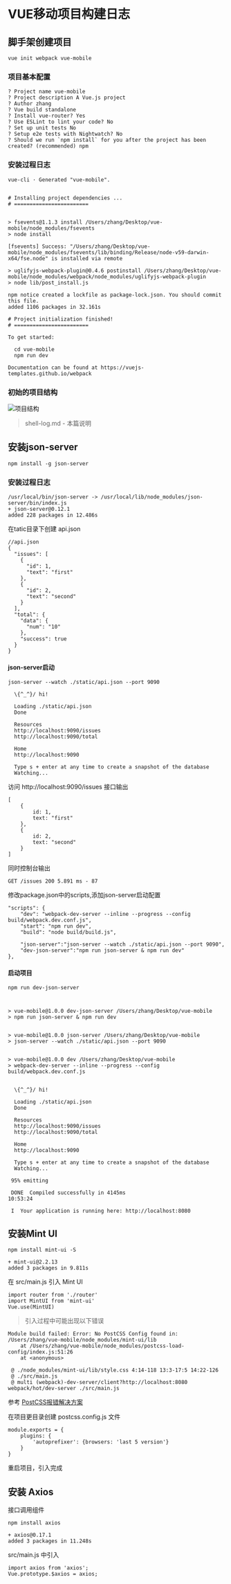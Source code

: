 # VUE移动项目构建日志

## 脚手架创建项目

`vue init webpack vue-mobile`

### 项目基本配置

	? Project name vue-mobile
	? Project description A Vue.js project
	? Author zhang
	? Vue build standalone
	? Install vue-router? Yes
	? Use ESLint to lint your code? No
	? Set up unit tests No
	? Setup e2e tests with Nightwatch? No
	? Should we run `npm install` for you after the project has been created? (recommended) npm
	
### 安装过程日志

	vue-cli · Generated "vue-mobile".
	
	
	# Installing project dependencies ...
	# ========================
	
	
	> fsevents@1.1.3 install /Users/zhang/Desktop/vue-mobile/node_modules/fsevents
	> node install
	
	[fsevents] Success: "/Users/zhang/Desktop/vue-mobile/node_modules/fsevents/lib/binding/Release/node-v59-darwin-x64/fse.node" is installed via remote
	
	> uglifyjs-webpack-plugin@0.4.6 postinstall /Users/zhang/Desktop/vue-mobile/node_modules/webpack/node_modules/uglifyjs-webpack-plugin
	> node lib/post_install.js
	
	npm notice created a lockfile as package-lock.json. You should commit this file.
	added 1106 packages in 32.161s
	
	# Project initialization finished!
	# ========================
	
	To get started:
	
	  cd vue-mobile
	  npm run dev
	
	Documentation can be found at https://vuejs-templates.github.io/webpack	
### 初始的项目结构

![项目结构](./static/demo.jpg)
>shell-log.md - 本篇说明


## 安装json-server

`npm install -g json-server`

### 安装过程日志

	/usr/local/bin/json-server -> /usr/local/lib/node_modules/json-server/bin/index.js
	+ json-server@0.12.1
	added 228 packages in 12.486s
	
在tatic目录下创建	api.json 

	//api.json
	{
	  "issues": [
	    {
	      "id": 1,
	      "text": "first"
	    },
	    {
	      "id": 2,
	      "text": "second"
	    }
	  ],
	  "total": {
	    "data": {
	      "num": "10"
	    },
	    "success": true
	  }
	}
#### json-server启动

`json-server --watch ./static/api.json --port 9090
`
	
	  \{^_^}/ hi!
	
	  Loading ./static/api.json
	  Done
	
	  Resources
	  http://localhost:9090/issues
	  http://localhost:9090/total
	
	  Home
	  http://localhost:9090
	
	  Type s + enter at any time to create a snapshot of the database
	  Watching...

访问 http://localhost:9090/issues 接口输出

	[
		{
			id: 1,
			text: "first"
		},
		{
			id: 2,
			text: "second"
		}
	]
同时控制台输出

	GET /issues 200 5.891 ms - 87
	

修改package.json中的scripts,添加json-server启动配置

	"scripts": {
    	"dev": "webpack-dev-server --inline --progress --config build/webpack.dev.conf.js",
    	"start": "npm run dev",
    	"build": "node build/build.js",
    	
    	"json-server":"json-server --watch ./static/api.json --port 9090",
    	"dev-json-server":"npm run json-server & npm run dev"
  	},



#### 启动项目

	npm run dev-json-server
# 
	> vue-mobile@1.0.0 dev-json-server /Users/zhang/Desktop/vue-mobile
	> npm run json-server & npm run dev
	
	
	> vue-mobile@1.0.0 json-server /Users/zhang/Desktop/vue-mobile
	> json-server --watch ./static/api.json --port 9090
	
	
	> vue-mobile@1.0.0 dev /Users/zhang/Desktop/vue-mobile
	> webpack-dev-server --inline --progress --config build/webpack.dev.conf.js
	
	
	  \{^_^}/ hi!
	
	  Loading ./static/api.json
	  Done
	
	  Resources
	  http://localhost:9090/issues
	  http://localhost:9090/total
	
	  Home
	  http://localhost:9090
	
	  Type s + enter at any time to create a snapshot of the database
	  Watching...
	
	 95% emitting                                                                        
	
	 DONE  Compiled successfully in 4145ms                                                                                                                                                   10:53:24
	
	 I  Your application is running here: http://localhost:8080  
	 
## 安装Mint UI

`npm install mint-ui -S`

	+ mint-ui@2.2.13
	added 3 packages in 9.811s
	
在 src/main.js 引入 Mint UI

	import router from './router'
	import MintUI from 'mint-ui'
	Vue.use(MintUI)
	
> 引入过程中可能出现以下错误

	Module build failed: Error: No PostCSS Config found in: /Users/zhang/vue-mobile/node_modules/mint-ui/lib
	    at /Users/zhang/vue-mobile/node_modules/postcss-load-config/index.js:51:26
	    at <anonymous>
	
	 @ ./node_modules/mint-ui/lib/style.css 4:14-118 13:3-17:5 14:22-126
	 @ ./src/main.js
	 @ multi (webpack)-dev-server/client?http://localhost:8080 webpack/hot/dev-server ./src/main.js

参考  [PostCSS报错解决方案](https://segmentfault.com/q/1010000012587882) 

在项目更目录创建 postcss.config.js 文件

	module.exports = {
	    plugins: {
	        'autoprefixer': {browsers: 'last 5 version'}
	    }
	} 
重启项目，引入完成
## 安装 Axios
接口调用组件

`npm install axios`

	+ axios@0.17.1
	added 3 packages in 11.248s

src/main.js 中引入

	import axios from 'axios';
	Vue.prototype.$axios = axios;


